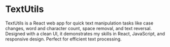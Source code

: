 # TextUtils
TextUtils is a React web app for quick text manipulation tasks like case changes, word and character count, space removal, and text reversal. Designed with a clean UI, it demonstrates my skills in React, JavaScript, and responsive design. Perfect for efficient text processing.

